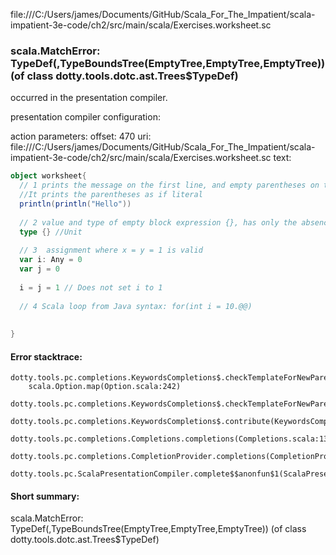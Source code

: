 file:///C:/Users/james/Documents/GitHub/Scala_For_The_Impatient/scala-impatient-3e-code/ch2/src/main/scala/Exercises.worksheet.sc
### scala.MatchError: TypeDef(<error>,TypeBoundsTree(EmptyTree,EmptyTree,EmptyTree)) (of class dotty.tools.dotc.ast.Trees$TypeDef)

occurred in the presentation compiler.

presentation compiler configuration:


action parameters:
offset: 470
uri: file:///C:/Users/james/Documents/GitHub/Scala_For_The_Impatient/scala-impatient-3e-code/ch2/src/main/scala/Exercises.worksheet.sc
text:
```scala
object worksheet{
  // 1 prints the message on the first line, and empty parentheses on the second line
  //It prints the parentheses as if literal
  println(println("Hello"))
  
  // 2 value and type of empty block expression {}, has only the absence of meaningful data
  type {} //Unit
   
  // 3  assignment where x = y = 1 is valid
  var i: Any = 0
  var j = 0
  
  i = j = 1 // Does not set i to 1
  
  // 4 Scala loop from Java syntax: for(int i = 10.@@) 
  
  
}
```



#### Error stacktrace:

```
dotty.tools.pc.completions.KeywordsCompletions$.checkTemplateForNewParents$$anonfun$2(KeywordsCompletions.scala:218)
	scala.Option.map(Option.scala:242)
	dotty.tools.pc.completions.KeywordsCompletions$.checkTemplateForNewParents(KeywordsCompletions.scala:215)
	dotty.tools.pc.completions.KeywordsCompletions$.contribute(KeywordsCompletions.scala:44)
	dotty.tools.pc.completions.Completions.completions(Completions.scala:134)
	dotty.tools.pc.completions.CompletionProvider.completions(CompletionProvider.scala:93)
	dotty.tools.pc.ScalaPresentationCompiler.complete$$anonfun$1(ScalaPresentationCompiler.scala:154)
```
#### Short summary: 

scala.MatchError: TypeDef(<error>,TypeBoundsTree(EmptyTree,EmptyTree,EmptyTree)) (of class dotty.tools.dotc.ast.Trees$TypeDef)